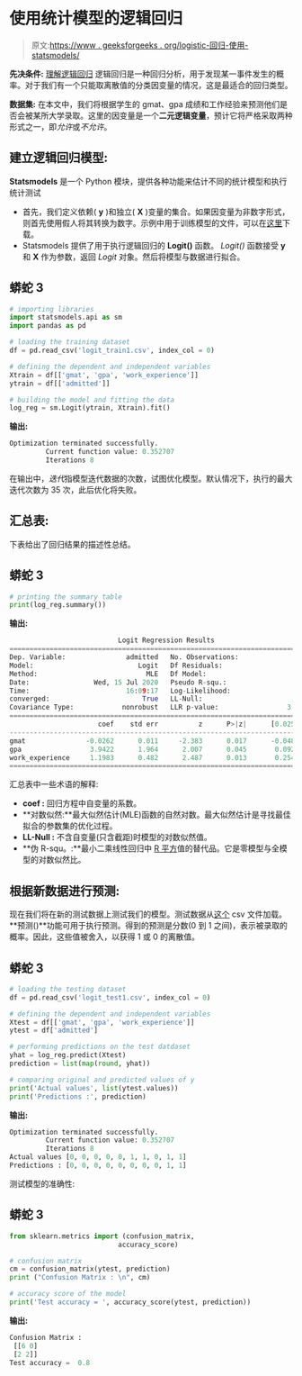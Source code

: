 # 使用统计模型的逻辑回归

> 原文:[https://www . geeksforgeeks . org/logistic-回归-使用-statsmodels/](https://www.geeksforgeeks.org/logistic-regression-using-statsmodels/)

**先决条件:** [理解逻辑回归](https://www.geeksforgeeks.org/understanding-logistic-regression/)
逻辑回归是一种回归分析，用于发现某一事件发生的概率。对于我们有一个只能取离散值的分类因变量的情况，这是最适合的回归类型。

**数据集:**
在本文中，我们将根据学生的 gmat、gpa 成绩和工作经验来预测他们是否会被某所大学录取。这里的因变量是一个**二元逻辑变量**，预计它将严格采取两种形式之一，即*允许*或*不允许*。

## 建立逻辑回归模型:

**Statsmodels** 是一个 Python 模块，提供各种功能来估计不同的统计模型和执行统计测试

*   首先，我们定义依赖( **y** )和独立( **X** )变量的集合。如果因变量为非数字形式，则首先使用假人将其转换为数字。示例中用于训练模型的文件，可以在[这里](https://drive.google.com/file/d/1g4Ib_zuG_hJG6VWlXvqANti69w5cM66K/view?usp=sharing)下载。
*   Statsmodels 提供了用于执行逻辑回归的 **Logit()** 函数。 *Logit()* 函数接受 **y** 和 **X** 作为参数，返回 *Logit* 对象。然后将模型与数据进行拟合。

## 蟒蛇 3

```py
# importing libraries
import statsmodels.api as sm
import pandas as pd

# loading the training dataset
df = pd.read_csv('logit_train1.csv', index_col = 0)

# defining the dependent and independent variables
Xtrain = df[['gmat', 'gpa', 'work_experience']]
ytrain = df[['admitted']]

# building the model and fitting the data
log_reg = sm.Logit(ytrain, Xtrain).fit()
```

**输出:**

```py
Optimization terminated successfully.
         Current function value: 0.352707
         Iterations 8
```

在输出中，*迭代*指模型迭代数据的次数，试图优化模型。默认情况下，执行的最大迭代次数为 35 次，此后优化将失败。

## 汇总表:

下表给出了回归结果的描述性总结。

## 蟒蛇 3

```py
# printing the summary table
print(log_reg.summary())
```

**输出:**

```py
                           Logit Regression Results                           
==============================================================================
Dep. Variable:               admitted   No. Observations:                   30
Model:                          Logit   Df Residuals:                       27
Method:                           MLE   Df Model:                            2
Date:                Wed, 15 Jul 2020   Pseudo R-squ.:                  0.4912
Time:                        16:09:17   Log-Likelihood:                -10.581
converged:                       True   LL-Null:                       -20.794
Covariance Type:            nonrobust   LLR p-value:                 3.668e-05
===================================================================================
                      coef    std err          z      P>|z|      [0.025      0.975]
-----------------------------------------------------------------------------------
gmat               -0.0262      0.011     -2.383      0.017      -0.048      -0.005
gpa                 3.9422      1.964      2.007      0.045       0.092       7.792
work_experience     1.1983      0.482      2.487      0.013       0.254       2.143
===================================================================================
```

汇总表中一些术语的解释:

*   **coef :** 回归方程中自变量的系数。
*   **对数似然:**最大似然估计(MLE)函数的自然对数。最大似然估计是寻找最佳拟合的参数集的优化过程。
*   **LL-Null :** 不含自变量(只含截距)时模型的对数似然值。
*   **伪 R-squ。:**最小二乘线性回归中 [R 平方](https://www.geeksforgeeks.org/ml-r-squared-in-regression-analysis/)值的替代品。它是零模型与全模型的对数似然比。

## 根据新数据进行预测:

现在我们将在新的测试数据上测试我们的模型。测试数据从[这个](https://drive.google.com/file/d/1fPJrN3i7ZxP_c7WjSbxskIoiAnSLDn36/view?usp=sharing) csv 文件加载。
**预测()**功能可用于执行预测。得到的预测是分数(0 到 1 之间)，表示被录取的概率。因此，这些值被舍入，以获得 1 或 0 的离散值。

## 蟒蛇 3

```py
# loading the testing dataset 
df = pd.read_csv('logit_test1.csv', index_col = 0)

# defining the dependent and independent variables
Xtest = df[['gmat', 'gpa', 'work_experience']]
ytest = df['admitted']

# performing predictions on the test datdaset
yhat = log_reg.predict(Xtest)
prediction = list(map(round, yhat))

# comparing original and predicted values of y
print('Actual values', list(ytest.values))
print('Predictions :', prediction)
```

**输出:**

```py
Optimization terminated successfully.
         Current function value: 0.352707
         Iterations 8
Actual values [0, 0, 0, 0, 0, 1, 1, 0, 1, 1]
Predictions : [0, 0, 0, 0, 0, 0, 0, 0, 1, 1]
```

测试模型的准确性:

## 蟒蛇 3

```py
from sklearn.metrics import (confusion_matrix,
                           accuracy_score)

# confusion matrix
cm = confusion_matrix(ytest, prediction)
print ("Confusion Matrix : \n", cm)

# accuracy score of the model
print('Test accuracy = ', accuracy_score(ytest, prediction))
```

**输出:**

```py
Confusion Matrix : 
 [[6 0]
 [2 2]]
Test accuracy =  0.8
```